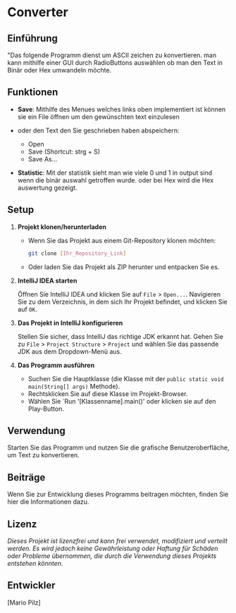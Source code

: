 # Converter

## Einführung

"Das folgende Programm dienst um ASCII zeichen zu konvertieren. man kann mithilfe einer GUI durch RadioButtons auswählen ob man den Text in Binär oder Hex umwandeln möchte.

## Funktionen

- **Save**: Mithilfe des Menues welches links oben implementiert ist können sie ein File öffnen um den gewünschten text einzulesen 
- oder den Text den Sie geschrieben haben abspeichern:
    - Open
    - Save (Shortcut: strg + S)
    - Save As...

- **Statistic**: Mit der statistik sieht man wie viele 0 und 1 in output sind wenn die binär auswahl getroffen wurde.
oder bei Hex wird die Hex auswertung gezeigt.



## Setup

1. **Projekt klonen/herunterladen**
   
   - Wenn Sie das Projekt aus einem Git-Repository klonen möchten: 
     ```bash
     git clone [Ihr_Repository_Link]
     ```
   - Oder laden Sie das Projekt als ZIP herunter und entpacken Sie es.
2. **IntelliJ IDEA starten**

   Öffnen Sie IntelliJ IDEA und klicken Sie auf `File` > `Open...`. Navigieren Sie zu dem Verzeichnis, in dem sich Ihr Projekt befindet, und klicken Sie auf `OK`.
3. **Das Projekt in IntelliJ konfigurieren**

   Stellen Sie sicher, dass IntelliJ das richtige JDK erkannt hat. Gehen Sie zu `File` > `Project Structure` > `Project` und wählen Sie das passende JDK aus dem Dropdown-Menü aus.
4. **Das Programm ausführen**

   - Suchen Sie die Hauptklasse (die Klasse mit der `public static void main(String[] args)` Methode).
   - Rechtsklicken Sie auf diese Klasse im Projekt-Browser.
   - Wählen Sie `Run '[Klassenname].main()' oder klicken sie auf den Play-Button.


## Verwendung

Starten Sie das Programm und nutzen Sie die grafische Benutzeroberfläche, um Text zu konvertieren.


## Beiträge

Wenn Sie zur Entwicklung dieses Programms beitragen möchten, finden Sie hier die Informationen dazu.

## Lizenz

_Dieses Projekt ist lizenzfrei und kann frei verwendet, modifiziert und verteilt werden. Es wird jedoch keine Gewährleistung oder Haftung für Schäden oder Probleme übernommen, die durch die Verwendung dieses Projekts entstehen könnten._


## Entwickler

[Mario Pilz]
